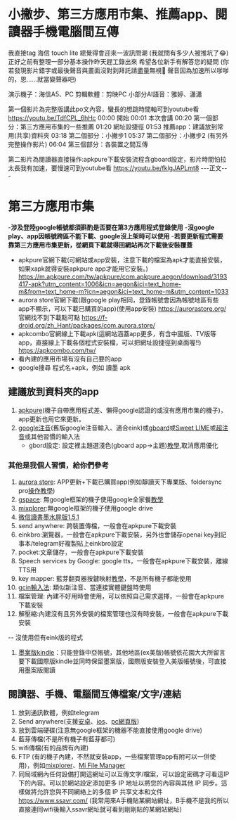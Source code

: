 # 小撇步、第三方應用市集、推薦app、閱讀器手機電腦間互傳
我直接tag 海信 touch lite
總覺得會迎來一波訊問潮 (我就問有多少人被推坑了😂)
正好之前有整理一部分基本操作昨天趕工錄出來
希望各位新手有解答您的疑問
(你若發現影片錯字或最後聲音與畫面沒對到拜託請盡量無視🙏
聲音因為加速所以嗲嗲的，恩......就當變聲器吧)

演示機子：海信A5、PC
剪輯軟體：剪映PC
小部分AI語音：雅婷、瀟瀟

第一個影片為完整版講此po文內容，蠻長的想跳時間軸可到youtube看
https://youtu.be/TdfCPL_6hHc
00:00 開始
00:01 本次會講
00:20 第一個部分：第三方應用市集的一些推薦
01:20 網址設捷徑
01:53 推薦app：建議放到常用(共享)資料夾
03:18 第二個部分：小撇步1
05:37 第二個部分：小撇步2 (有另外完整操作影片)
06:04 第三個部分：各裝置之間互傳

第二影片為閱讀器直接操作:apkpure下載安裝流程含gboard設定，影片時間怕拉太長我有加速，要慢速可到youtube看
https://youtu.be/fklgJAPLmt8 
---正文---
# 第三方應用市集
-**涉及登陸google帳號都須斟酌是否要在第3方應用程式登錄使用**
-**沒google play、app因帳號跨區不能下載、google沒上架時可以使用**
-**若要更新程式需要靠第三方應用市集更新，從網頁下載就得回網站再次下載後安裝覆蓋**
- apkpure官網下載(可網站或app安裝，注意下載的檔案為apk才能直接安裝，如果xapk就得安裝apkpure app才能用它安裝。)
https://m.apkpure.com/tw/apkpure/com.apkpure.aegon/download/3193417-apk?utm_content=1006&icn=aegon&ici=text_home-m&from=text_home-m?icn=aegon&ici=text_home-m&utm_content=1033
- aurora store官網下載(跟google play相同，登錄帳號會因為帳號地區有些app不顯示，可以下載已購買的app)(使用app安裝)
https://aurorastore.org/
官網找不到下載點可點 https://f-droid.org/zh_Hant/packages/com.aurora.store/
- apkcombo官網線上下載apk(這網站涵蓋app更多，有含中國版、TV版等app，直接線上下載各個程式安裝檔，可以把網址設捷徑到桌面喔!!)
https://apkcombo.com/tw/
- 看內建的應用市場有沒有自己要的app
- google搜尋 程式名+apk，例如 讀墨 apk
## 建議放到資料夾的app
1. [apkpure](https://m.apkpure.com/tw/apkpure/com.apkpure.aegon/download/3193417-apk?utm_content=1006&icn=aegon&ici=text_home-m&from=text_home-m?icn=aegon&ici=text_home-m&utm_content=1033)(機子自帶應用程式差、懶得google認證的或沒有應用市集的機子)，app更新也用它來更新。
2. [google注音](https://1drv.ms/u/s!AvM3V2ZGAU0QlGfScUj57xGJM_FS?e=ECLB74)(舊版google注音輸入、適合eink)或[gboard](https://apkpure.com/tw/gboard-the-google-keyboard/com.google.android.inputmethod.latin)或[Sweet LIME](https://github.com/plateaukao/sweetlime/releases)或[超注音](https://apkpure.com/tw/chaozhuyin/tw.chaozhuyin)或其他習慣的輸入法
	- gbord設定: 設定裡主題選淺色(gboard app→主題)[教學](https://www.facebook.com/groups/ereaderfamily/posts/5693534927369961/),取消應用優化
### 其他是我個人習慣，給你們參考
1. [aurora store](https://f-droid.org/zh_Hant/packages/com.aurora.store//): APP更新+下載已購買app(例如靜讀天下專業版、foldersync pro[操作教學](https://www.facebook.com/groups/ereaderfamily/posts/5105754572814669/))
2. [gspace](https://gspaceteam.com/): 無google框架的機子使用google全家餐[教學](https://mobileai.net/2022/05/17/huawei-matepad-2022-google-play-store/)
3. [mixplorer](https://forum.xda-developers.com/t/app-2-2-mixplorer-v6-x-released-fully-featured-file-manager.1523691/#post-23109280):無google框架的機子使用google drive
4. [微信讀書墨水屏版1.5.1](https://1drv.ms/u/s!AvM3V2ZGAU0QkAOHRILEjCNsAkg9?e=Y1aCSf)
5. send anywhere: 跨裝置傳檔，一般會在apkpure下載安裝
6. einkbro:瀏覽器，一般會在apkpure下載安裝，另外也會儲存openai key到記事本/telegram好複製貼上einkbro設定
7. pocket:文章儲存，一般會在apkpure下載安裝
8. Speech services by Google: google tts，一般會在apkpure下載安裝，離線TTS用
9. key mapper: 藍芽翻頁器按鍵映射[教學](https://www.facebook.com/groups/ereaderfamily/permalink/5650042138385907/)，不是所有機子都能使用
10. [gcin輸入法](https://apkpure.com/tw/tw-%E4%B8%AD%E6%96%87%E8%BC%B8%E5%85%A5%E6%B3%95-%E6%B3%A8%E9%9F%B3-%E5%80%89%E9%A0%A1-%E5%A4%A7%E6%98%93-%E8%A1%8C%E5%88%97-%E8%AA%9E%E9%9F%B3-%E8%8B%B1%E6%95%B8-%E9%8D%B5%E7%9B%A4/com.hyperrate.gcinfree): 類似新注音、當連接實體鍵盤時使用
11. 檔案管理: 內建不好用時會使用，可以依照自己需求選擇，一般會在apkpure下載安裝
12. 解壓縮:內建沒有且另外安裝的檔案管理也沒有時安裝，一般會在apkpure下載安裝

--
沒使用但有eink版的程式
1. [墨案版kindle](https://1drv.ms/u/s!AvM3V2ZGAU0QqSUov1UwrAAUY_C6?e=FXNq2L)：只能登錄中亞帳號，其他地區(ex美版)帳號依花園大大所留言要下載國際版kindle並同時保留墨案版，國際版安裝登入美版帳號後，可直接用墨案版閱讀

## 閱讀器、手機、電腦間互傳檔案/文字/連結
1. 放到通訊軟體，例如telegram
2. Send anywhere(支援[安卓](https://play.google.com/store/apps/details?id=com.estmob.android.sendanywhere&hl=en)、[ios](https://apps.apple.com/tw/app/send-anywhere-%E6%96%87%E4%BB%B6%E5%82%B3%E8%BC%B8/id596642855)、[pc網頁版](https://send-anywhere.com/))
3. 放到雲端硬碟(注意無google框架的機器不能直接使用google drive)
4. 藍芽傳檔(不是所有機子有藍芽都可)
5. wifi傳檔(有的品牌有內建)
6. FTP (有的機子內建，不然就安裝app，一些檔案管理app有附可以一併使用)，例如[mixplorer](https://forum.xda-developers.com/t/app-2-2-mixplorer-v6-x-released-fully-featured-file-manager.1523691/#post-23109280)、[Mi File Manager](https://m.apkpure.com/tw/file-manager/com.mi.android.globalFileexplorer)
7. 同局域網內任何設備打開這網址可以互傳文字/檔案，可以設定密碼才可看這IP下的內容。可以於網站設定添加更多 IP 地址以將您的內容與其他 IP 同步。這樣做將允許您與不同網絡上的多個 IP 共享文本和文件 https://www.ssavr.com/ (我常用來A手機貼某網站網址，B手機不是我的所以直接連同wifi後輸入ssavr網址就可看到剛剛貼的某網站網址)